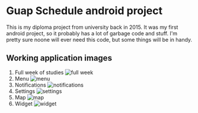 # Guap Schedule android project
This is my diploma project from university back in 2015. It was my first android project, so it probably has a lot of garbage code and stuff.
I'm pretty sure noone will ever need this code, but some things will be in handy.

## Working application images
1. Full week of studies
![full week](https://raw.githubusercontent.com/Shunt22/Guap-Schedule/master/images/week.png)
2. Menu
![menu](https://github.com/Shunt22/Guap-Schedule/blob/master/images/menu.png?raw=true)
3. Notifications
![notifications](https://github.com/Shunt22/Guap-Schedule/blob/master/images/notification2.png?raw=true)
4. Settings
![settings](https://github.com/Shunt22/Guap-Schedule/blob/master/images/settings.png?raw=true)
5. Map
![map](https://github.com/Shunt22/Guap-Schedule/blob/master/images/geo.png?raw=true)
6. Widget
![widget](https://github.com/Shunt22/Guap-Schedule/blob/master/images/widget.png?raw=true)